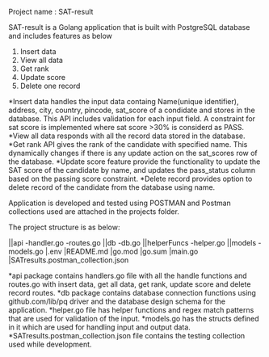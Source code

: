 Project name : SAT-result

SAT-result is a Golang application that is built with PostgreSQL database and includes features as below
1. Insert data
2. View all data
3. Get rank
4. Update score
5. Delete one record

*Insert data handles the input data containg Name(unique identifier), address, city, country, pincode, sat_score of a condidate and stores in the database. This API includes validation for each input field.
  A constraint for sat score is implemented where sat score >30% is considerd as PASS.
*View all data responds with all the record data stored in the database.
*Get rank API gives the rank of the candidate with specified name. This dynamically changes if there is any update action on the sat_scores row of the database.
*Update score feature provide the functionality to update the SAT score of the candidate by name, and updates the pass_status column based on the passing score constraint.
*Delete record provides option to delete record of the candidate from the database using name.

Application is developed and tested using POSTMAN and Postman collections used are attached in the projects folder.

The project structure is as below:

||api
  -handler.go
  -routes.go
||db
  -db.go
||helperFuncs
  -helper.go
||models
  -models.go
|.env
|README.md
|go.mod
|go.sum
|main.go
|SATresults.postman_collection.json

*api package contains handlers.go file with all the handle functions and routes.go with insert data, get all data, get rank, update score and delete record routes.
*db package contains database connection functions using github.com/lib/pq driver and the database design schema for the application.
*helper.go file has helper functions and regex match patterns that are used for validation of the input.
*models.go has the structs defined in it which are used for handling input and output data.
*SATresults.postman_collection.json file contains the testing collection used while development.
